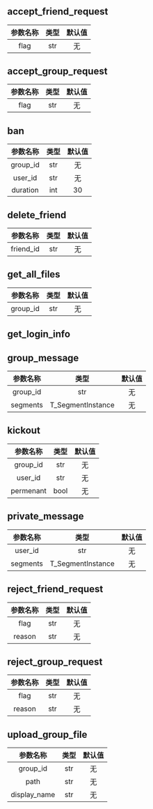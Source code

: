 



# 

## accept_friend_request

|参数名称|类型|默认值|
| :---: | :---: | :---: |
|flag|str|无|

## accept_group_request

|参数名称|类型|默认值|
| :---: | :---: | :---: |
|flag|str|无|

## ban

|参数名称|类型|默认值|
| :---: | :---: | :---: |
|group_id|str|无|
|user_id|str|无|
|duration|int|30|

## delete_friend

|参数名称|类型|默认值|
| :---: | :---: | :---: |
|friend_id|str|无|

## get_all_files

|参数名称|类型|默认值|
| :---: | :---: | :---: |
|group_id|str|无|

## get_login_info

## group_message

|参数名称|类型|默认值|
| :---: | :---: | :---: |
|group_id|str|无|
|segments|T_SegmentInstance|无|

## kickout

|参数名称|类型|默认值|
| :---: | :---: | :---: |
|group_id|str|无|
|user_id|str|无|
|permenant|bool|无|

## private_message

|参数名称|类型|默认值|
| :---: | :---: | :---: |
|user_id|str|无|
|segments|T_SegmentInstance|无|

## reject_friend_request

|参数名称|类型|默认值|
| :---: | :---: | :---: |
|flag|str|无|
|reason|str|无|

## reject_group_request

|参数名称|类型|默认值|
| :---: | :---: | :---: |
|flag|str|无|
|reason|str|无|

## upload_group_file

|参数名称|类型|默认值|
| :---: | :---: | :---: |
|group_id|str|无|
|path|str|无|
|display_name|str|无|
